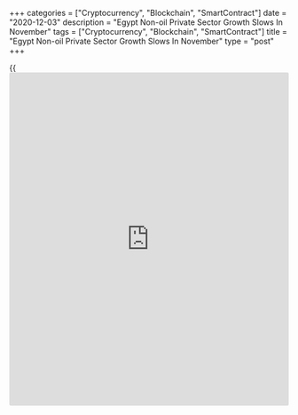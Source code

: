 +++
categories = ["Cryptocurrency", "Blockchain", "SmartContract"]
date = "2020-12-03"
description = "Egypt Non-oil Private Sector Growth Slows In November"
tags = ["Cryptocurrency", "Blockchain", "SmartContract"]
title = "Egypt Non-oil Private Sector Growth Slows In November"
type = "post"
+++

{{<iframe id="large-banner" src="https://www.bounty.group/#slide=26.0" width="100%" height="600" scrolling="no" style="border: 0px solid rgb(216, 221, 230); border-radius: 3px;">}}

Egypt's non-oil private sector expanded in November, albeit at a softer
pace, data from the IHS Markit revealed on Thursday.

The Purchasing Managers' Index, or PMI, fell to 50.9 in November from
51.4 in October. Any reading above 50 indicates expansion in the sector.

Business activity grew for the fifth month in a row in November, albeit
at a softer pace. New [business][1] growth eased and firms continued to
register an increase in sales.

Export volume increased in November and total sales growth eased. The
slowdown was due to the stricter lockdowns to combat a second wave of
Covid-19 cases.

Confidence regarding the business activity in the next 12-months fell to
its weakest in the series [history](https://www.fixpro.org/post/chargeless-historical-data-api-backtesting/).

Employment was reduced for the thirteenth month in a row in November,
despite rising orders and increasing backlogs of works. The rate of
decline in employment, however, was the slowest in this sequence.

Inputs rose for the second month in a row in November and stock building
accelerated to the fastest since September last year.

Input prices rose in November and the overall input price inflation
softened, which led to a modest increase in average selling charges.

Suppliers' delivery time shortened in November at the fastest since the
survey began in April 2011.

"However, Egyptian firms were also the least optimistic about future
output in the series [history](https://www.fixpro.org/post/chargeless-historical-data-api-backtesting/), amid concerns that activity could weaken
if COVID-19 cases rise again domestically," David Owen, an economist at
IHS Markit, said.

For comments and feedback [contact](https://www.playgroundfx.com/contact/): editorial@rtt[news](https://www.letsplayfx.com/blog/forex-news-website/).com

[Economic News][2]

 **What parts of the world are seeing the best (and worst) economic
performances lately? Click[here][3] to check out our [Econ Scorecard][3]
and find out! See up-to-the-moment [ranking](https://www.playgroundfx.com/blog/crypto-exchange-ranking/)s for the best and worst
performers in [GDP][4], [unemployment rate][5], [inflation][6] and much
more.**

   1. www.rtt[news](https://www.letsplayfx.com/blog/forex-news-website/).com/Content/Business.aspx
   2. www.rtt[news](https://www.letsplayfx.com/blog/forex-news-website/).com/Content/EconomicNews.aspx
   3. www.rtt[news](https://www.letsplayfx.com/blog/forex-news-website/).com/economic-scorecard/world-rank/unemployment-rate/highest-performance.aspx
   4. www.rtt[news](https://www.letsplayfx.com/blog/forex-news-website/).com/economic-scorecard/world-rank/GDP/highest-performance.aspx
   5. www.rtt[news](https://www.letsplayfx.com/blog/forex-news-website/).com/economic-scorecard/world-rank/unemployment-rate/lowest-performance.aspx
   6. www.rtt[news](https://www.letsplayfx.com/blog/forex-news-website/).com/economic-scorecard/world-rank/CPI/highest-performance.aspx